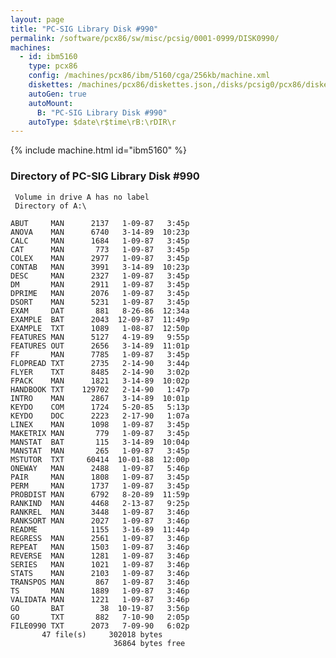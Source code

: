 ```yaml
---
layout: page
title: "PC-SIG Library Disk #990"
permalink: /software/pcx86/sw/misc/pcsig/0001-0999/DISK0990/
machines:
  - id: ibm5160
    type: pcx86
    config: /machines/pcx86/ibm/5160/cga/256kb/machine.xml
    diskettes: /machines/pcx86/diskettes.json,/disks/pcsig0/pcx86/diskettes.json
    autoGen: true
    autoMount:
      B: "PC-SIG Library Disk #990"
    autoType: $date\r$time\rB:\rDIR\r
---
```


{% include machine.html id="ibm5160" %}

### Directory of PC-SIG Library Disk #990

     Volume in drive A has no label
     Directory of A:\

    ABUT     MAN      2137   1-09-87   3:45p
    ANOVA    MAN      6740   3-14-89  10:23p
    CALC     MAN      1684   1-09-87   3:45p
    CAT      MAN       773   1-09-87   3:45p
    COLEX    MAN      2977   1-09-87   3:45p
    CONTAB   MAN      3991   3-14-89  10:23p
    DESC     MAN      2327   1-09-87   3:45p
    DM       MAN      2911   1-09-87   3:45p
    DPRIME   MAN      2076   1-09-87   3:45p
    DSORT    MAN      5231   1-09-87   3:45p
    EXAM     DAT       881   8-26-86  12:34a
    EXAMPLE  BAT      2043  12-09-87  11:49p
    EXAMPLE  TXT      1089   1-08-87  12:50p
    FEATURES MAN      5127   4-19-89   9:55p
    FEATURES OUT      2656   3-14-89  11:01p
    FF       MAN      7785   1-09-87   3:45p
    FLOPREAD TXT      2735   2-14-90   3:44p
    FLYER    TXT      8485   2-14-90   3:02p
    FPACK    MAN      1821   3-14-89  10:02p
    HANDBOOK TXT    129702   2-14-90   1:47p
    INTRO    MAN      2867   3-14-89  10:01p
    KEYDO    COM      1724   5-20-85   5:13p
    KEYDO    DOC      2223   2-17-90   1:07a
    LINEX    MAN      1098   1-09-87   3:45p
    MAKETRIX MAN       779   1-09-87   3:45p
    MANSTAT  BAT       115   3-14-89  10:04p
    MANSTAT  MAN       265   1-09-87   3:45p
    MSTUTOR  TXT     60414  10-01-88  12:00p
    ONEWAY   MAN      2488   1-09-87   5:46p
    PAIR     MAN      1808   1-09-87   3:45p
    PERM     MAN      1737   1-09-87   3:45p
    PROBDIST MAN      6792   8-20-89  11:59p
    RANKIND  MAN      4468   2-13-87   9:25p
    RANKREL  MAN      3448   1-09-87   3:46p
    RANKSORT MAN      2027   1-09-87   3:46p
    README            1155   3-16-89  11:44p
    REGRESS  MAN      2561   1-09-87   3:46p
    REPEAT   MAN      1503   1-09-87   3:46p
    REVERSE  MAN      1281   1-09-87   3:46p
    SERIES   MAN      1021   1-09-87   3:46p
    STATS    MAN      2103   1-09-87   3:46p
    TRANSPOS MAN       867   1-09-87   3:46p
    TS       MAN      1889   1-09-87   3:46p
    VALIDATA MAN      1221   1-09-87   3:46p
    GO       BAT        38  10-19-87   3:56p
    GO       TXT       882   7-10-90   2:05p
    FILE0990 TXT      2073   7-09-90   6:02p
           47 file(s)     302018 bytes
                           36864 bytes free
